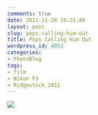 ```yaml
---
comments: true
date: 2011-11-28 15:21:49
layout: post
slug: pops-calling-him-out
title: Pops Calling Him Out
wordpress_id: 4953
categories:
- PhotoBlog
tags:
- film
- Nikon F3
- Ridgestock 2011
---
```


![](http://ryanfitzer.com/main/wp-content/uploads/2011/11/gettin-called-out.jpg)
